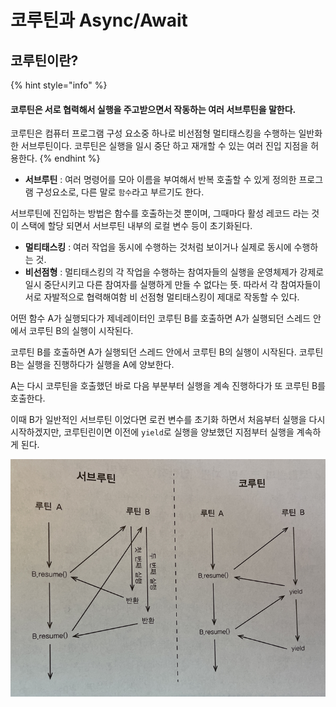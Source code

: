 # 코루틴과 Async/Await

## 코루틴이란?

{% hint style="info" %}
#### 코루틴은 서로 협력해서 실행을 주고받으면서 작동하는 여러 서브루틴을 말한다.

코루틴은 컴퓨터 프로그램 구성 요소중 하나로 비선점형 멀티태스킹을 수행하는 일반화한 서브루틴이다. 코루틴은 실행을 일시 중단 하고 재개할 수 있는 여러 진입 지점을 허용한다.
{% endhint %}

* **서브루틴** : 여러 명령어를 모아 이름을 부여해서 반복 호출할 수 있게 정의한 프로그램 구성요소로, 다른 말로 `함수`라고 부르기도 한다.

서브루틴에 진입하는 방법은 함수를 호출하는것 뿐이며,  그때마다 활성 레코드 라는 것이 스택에 할당 되면서 서브루틴 내부의 로컬 변수 등이 초기화된다.

* **멀티태스킹** : 여러 작업을 동시에 수행하는 것처럼 보이거나 실제로 동시에 수행하는 것.
* **비선점형** : 멀티태스킹의 각 작업을 수행하는 참여자들의 실행을 운영체제가 강제로 일시 중단시키고 다른 참여자를 실행하게 만들 수 없다는 뜻. 따라서 각 참여자들이 서로 자발적으로 협력해여함 비 선점형 멀티태스킹이 제대로 작동할 수 있다.

어떤 함수 A가 실행되다가 제네레이터인 코루틴 B를 호출하면 A가 실행되던 스레드 안에서 코루틴 B의 실행이 시작된다.&#x20;

코루틴 B를 호출하면 A가 실행되던 스레드 안에서 코루틴 B의 실행이 시작된다. 코루틴 B는 실행을 진행하다가 실행을 A에 양보한다.&#x20;

A는 다시 코루틴을 호출했던 바로 다음 부분부터 실행을 계속 진행하다가 또 코루틴 B를 호출한다.&#x20;

이때 B가 일반적인 서브루틴 이었다면 로컨 변수를 초기화 하면서 처음부터 실행을 다시 시작하겠지만, 코루틴린이면 이전에 `yield`로 실행을 양보했던 지점부터 실행을 계속하게 된다.

![서브루틴과 코루틴의 제어흐름](<../../../.gitbook/assets/image (36).png>)



